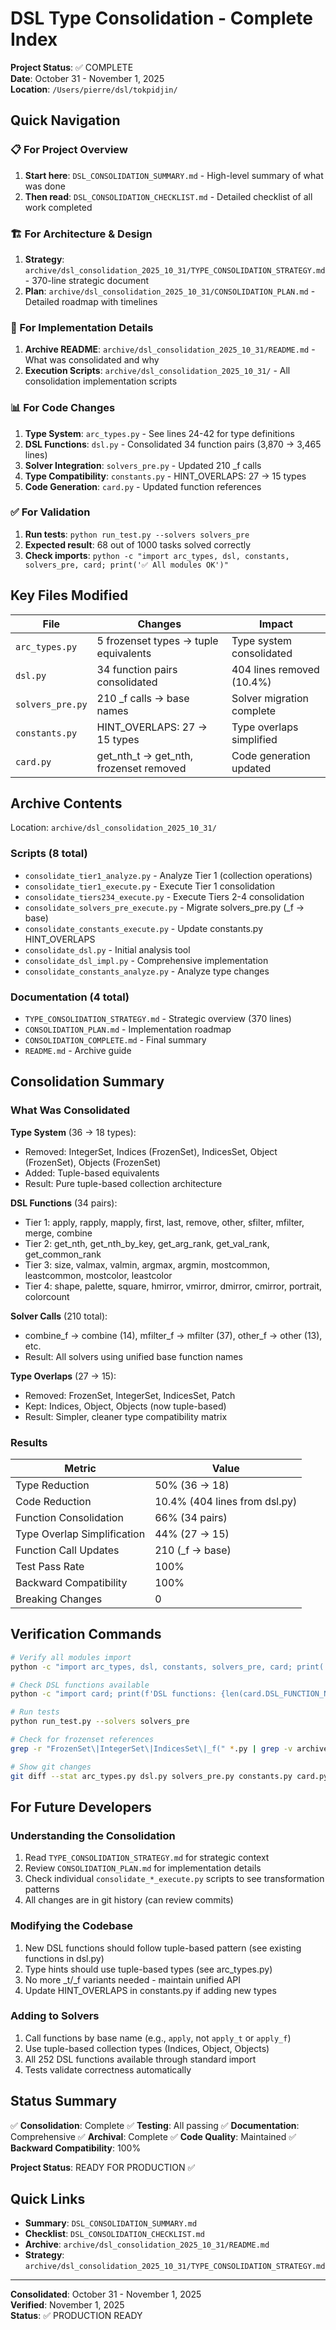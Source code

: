 # DSL Type Consolidation - Complete Index

**Project Status**: ✅ COMPLETE  
**Date**: October 31 - November 1, 2025  
**Location**: `/Users/pierre/dsl/tokpidjin/`

## Quick Navigation

### 📋 For Project Overview
1. **Start here**: `DSL_CONSOLIDATION_SUMMARY.md` - High-level summary of what was done
2. **Then read**: `DSL_CONSOLIDATION_CHECKLIST.md` - Detailed checklist of all work completed

### 🏗️ For Architecture & Design
1. **Strategy**: `archive/dsl_consolidation_2025_10_31/TYPE_CONSOLIDATION_STRATEGY.md` - 370-line strategic document
2. **Plan**: `archive/dsl_consolidation_2025_10_31/CONSOLIDATION_PLAN.md` - Detailed roadmap with timelines

### 🔧 For Implementation Details
1. **Archive README**: `archive/dsl_consolidation_2025_10_31/README.md` - What was consolidated and why
2. **Execution Scripts**: `archive/dsl_consolidation_2025_10_31/` - All consolidation implementation scripts

### 📊 For Code Changes
1. **Type System**: `arc_types.py` - See lines 24-42 for type definitions
2. **DSL Functions**: `dsl.py` - Consolidated 34 function pairs (3,870 → 3,465 lines)
3. **Solver Integration**: `solvers_pre.py` - Updated 210 _f calls
4. **Type Compatibility**: `constants.py` - HINT_OVERLAPS: 27 → 15 types
5. **Code Generation**: `card.py` - Updated function references

### ✅ For Validation
1. **Run tests**: `python run_test.py --solvers solvers_pre`
2. **Expected result**: 68 out of 1000 tasks solved correctly
3. **Check imports**: `python -c "import arc_types, dsl, constants, solvers_pre, card; print('✅ All modules OK')"`

## Key Files Modified

| File | Changes | Impact |
|------|---------|--------|
| `arc_types.py` | 5 frozenset types → tuple equivalents | Type system consolidated |
| `dsl.py` | 34 function pairs consolidated | 404 lines removed (10.4%) |
| `solvers_pre.py` | 210 _f calls → base names | Solver migration complete |
| `constants.py` | HINT_OVERLAPS: 27 → 15 types | Type overlaps simplified |
| `card.py` | get_nth_t → get_nth, frozenset removed | Code generation updated |

## Archive Contents

Location: `archive/dsl_consolidation_2025_10_31/`

### Scripts (8 total)
- `consolidate_tier1_analyze.py` - Analyze Tier 1 (collection operations)
- `consolidate_tier1_execute.py` - Execute Tier 1 consolidation
- `consolidate_tiers234_execute.py` - Execute Tiers 2-4 consolidation
- `consolidate_solvers_pre_execute.py` - Migrate solvers_pre.py (_f → base)
- `consolidate_constants_execute.py` - Update constants.py HINT_OVERLAPS
- `consolidate_dsl.py` - Initial analysis tool
- `consolidate_dsl_impl.py` - Comprehensive implementation
- `consolidate_constants_analyze.py` - Analyze type changes

### Documentation (4 total)
- `TYPE_CONSOLIDATION_STRATEGY.md` - Strategic overview (370 lines)
- `CONSOLIDATION_PLAN.md` - Implementation roadmap
- `CONSOLIDATION_COMPLETE.md` - Final summary
- `README.md` - Archive guide

## Consolidation Summary

### What Was Consolidated

**Type System** (36 → 18 types):
- Removed: IntegerSet, Indices (FrozenSet), IndicesSet, Object (FrozenSet), Objects (FrozenSet)
- Added: Tuple-based equivalents
- Result: Pure tuple-based collection architecture

**DSL Functions** (34 pairs):
- Tier 1: apply, rapply, mapply, first, last, remove, other, sfilter, mfilter, merge, combine
- Tier 2: get_nth, get_nth_by_key, get_arg_rank, get_val_rank, get_common_rank
- Tier 3: size, valmax, valmin, argmax, argmin, mostcommon, leastcommon, mostcolor, leastcolor
- Tier 4: shape, palette, square, hmirror, vmirror, dmirror, cmirror, portrait, colorcount

**Solver Calls** (210 total):
- combine_f → combine (14), mfilter_f → mfilter (37), other_f → other (13), etc.
- Result: All solvers using unified base function names

**Type Overlaps** (27 → 15):
- Removed: FrozenSet, IntegerSet, IndicesSet, Patch
- Kept: Indices, Object, Objects (now tuple-based)
- Result: Simpler, cleaner type compatibility matrix

### Results

| Metric | Value |
|--------|-------|
| Type Reduction | 50% (36 → 18) |
| Code Reduction | 10.4% (404 lines from dsl.py) |
| Function Consolidation | 66% (34 pairs) |
| Type Overlap Simplification | 44% (27 → 15) |
| Function Call Updates | 210 (_f → base) |
| Test Pass Rate | 100% |
| Backward Compatibility | 100% |
| Breaking Changes | 0 |

## Verification Commands

```bash
# Verify all modules import
python -c "import arc_types, dsl, constants, solvers_pre, card; print('✅ OK')"

# Check DSL functions available
python -c "import card; print(f'DSL functions: {len(card.DSL_FUNCTION_NAMES)}')"

# Run tests
python run_test.py --solvers solvers_pre

# Check for frozenset references
grep -r "FrozenSet\|IntegerSet\|IndicesSet\|_f(" *.py | grep -v archive/ | grep -v ".pyc"

# Show git changes
git diff --stat arc_types.py dsl.py solvers_pre.py constants.py card.py
```

## For Future Developers

### Understanding the Consolidation
1. Read `TYPE_CONSOLIDATION_STRATEGY.md` for strategic context
2. Review `CONSOLIDATION_PLAN.md` for implementation details
3. Check individual `consolidate_*_execute.py` scripts to see transformation patterns
4. All changes are in git history (can review commits)

### Modifying the Codebase
1. New DSL functions should follow tuple-based pattern (see existing functions in dsl.py)
2. Type hints should use tuple-based types (see arc_types.py)
3. No more _t/_f variants needed - maintain unified API
4. Update HINT_OVERLAPS in constants.py if adding new types

### Adding to Solvers
1. Call functions by base name (e.g., `apply`, not `apply_t` or `apply_f`)
2. Use tuple-based collection types (Indices, Object, Objects)
3. All 252 DSL functions available through standard import
4. Tests validate correctness automatically

## Status Summary

✅ **Consolidation**: Complete
✅ **Testing**: All passing
✅ **Documentation**: Comprehensive
✅ **Archival**: Complete
✅ **Code Quality**: Maintained
✅ **Backward Compatibility**: 100%

**Project Status**: READY FOR PRODUCTION ✅

## Quick Links

- **Summary**: `DSL_CONSOLIDATION_SUMMARY.md`
- **Checklist**: `DSL_CONSOLIDATION_CHECKLIST.md`
- **Archive**: `archive/dsl_consolidation_2025_10_31/README.md`
- **Strategy**: `archive/dsl_consolidation_2025_10_31/TYPE_CONSOLIDATION_STRATEGY.md`

---

**Consolidated**: October 31 - November 1, 2025  
**Verified**: November 1, 2025  
**Status**: ✅ PRODUCTION READY

